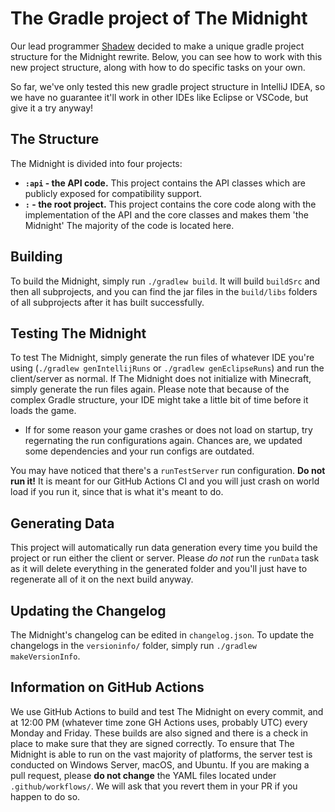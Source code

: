 # The Gradle project of The Midnight

Our lead programmer [Shadew](https://github.com/ShadewEnder) decided to make a unique gradle project structure for the Midnight rewrite. Below, you can see how to work with this new project structure, along with how to do specific tasks on your own.

So far, we've only tested this new gradle project structure in IntelliJ IDEA, so we have no guarantee it'll work in other IDEs like Eclipse or VSCode, but give it a try anyway!

## The Structure

The Midnight is divided into four projects:

- **`:api` - the API code.** This project contains the API classes which are publicly exposed for compatibility support.
- **`:` - the root project.** This project contains the core code along with the implementation of the API and the core classes and makes them 'the Midnight' The majority of the code is located here.

## Building

To build the Midnight, simply run `./gradlew build`. It will build `buildSrc` and then all subprojects, and you can find the jar files in the `build/libs` folders of all subprojects after it has built successfully.

## Testing The Midnight

To test The Midnight, simply generate the run files of whatever IDE you're using (`./gradlew genIntellijRuns` or `./gradlew genEclipseRuns`) and run the client/server as normal. If The Midnight does not initialize with Minecraft, simply generate the run files again. Please note that because of the complex Gradle structure, your IDE might take a little bit of time before it loads the game.

- If for some reason your game crashes or does not load on startup, try regernating the run configurations again. Chances are, we updated some dependencies and your run configs are outdated.

You may have noticed that there's a `runTestServer` run configuration. **Do not run it!** It is meant for our GitHub Actions CI and you will just crash on world load if you run it, since that is what it's meant to do.

## Generating Data

This project will automatically run data generation every time you build the project or run either the client or server. Please *do not* run the `runData` task as it will delete everything in the generated folder and you'll just have to regenerate all of it on the next build anyway.

## Updating the Changelog

The Midnight's changelog can be edited in `changelog.json`. To update the changelogs in the `versioninfo/` folder, simply run `./gradlew makeVersionInfo`.

## Information on GitHub Actions

We use GitHub Actions to build and test The Midnight on every commit, and at 12:00 PM (whatever time zone GH Actions uses, probably UTC) every Monday and Friday. These builds are also signed and there is a check in place to make sure that they are signed correctly. To ensure that The Midnight is able to run on the vast majority of platforms, the server test is conducted on Windows Server, macOS, and Ubuntu. If you are making a pull request, please **do not change** the YAML files located under `.github/workflows/`. We will ask that you revert them in your PR if you happen to do so.
